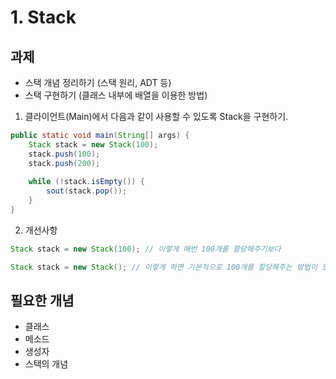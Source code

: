 # 1. Stack

## 과제

- 스택 개념 정리하기 (스택 원리, ADT 등)
- 스택 구현하기 (클래스 내부에 배열을 이용한 방법)

1. 클라이언트(Main)에서 다음과 같이 사용할 수 있도록 Stack을 구현하기.
```java
public static void main(String[] args) {
	Stack stack = new Stack(100);
	stack.push(100);
	stack.push(200);
	
	while (!stack.isEmpty()) {
		sout(stack.pop());
	}
}
```

2. 개선사항
```java
Stack stack = new Stack(100); // 이렇게 매번 100개를 할당해주기보다

Stack stack = new Stack(); // 이렇게 하면 기본적으로 100개를 할당해주는 방법이 있을까?
```


## 필요한 개념

- 클래스
- 메소드
- 생성자
- 스택의 개념
